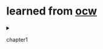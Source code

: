 # learned from [ocw](https://ocw.mit.edu/courses/6-092-introduction-to-programming-in-java-january-iap-2010/pages/lecture-notes/)

<details>
<summary>

chapter1

</summary>


</details>
